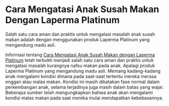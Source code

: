 # Cara Mengatasi Anak Susah Makan Dengan Laperma Platinum
Salah satu cara aman dan praktis untuk mengatasi masalah anak susah makan adalah dengan menggunakan produk Laperma Platinum yang mengandung madu asli.

Informasi tentang <a href="http://ferry-bachtiar.blogspot.com/2016/11/mengatasi-anak-susah-makan.html">Cara Mengatasi Anak Susah Makan dengan Laperma Platinum</a> telah terbukti menjadi salah satu cara aman dan praktis untuk mengatasi masalah kurangnya nafsu makan pada anak. Apalagi produk Laperma Platinum yang mengandung madu asli. Memang kadang-kadang anak mengalami kondisi dimana pada saat-saat tertentu mereka merasa enggan atau malas makan. Kondisi ini masih dikatakan fase normal dalam perkembangan anak, selama terjadinya juga masih dalam batas yang wajar. Beberapa sumber telah mengungkapkan bahwa anak akan mengalami kondisi malas makan pada saat mereka mulai mendapatkan kebebasannya.
